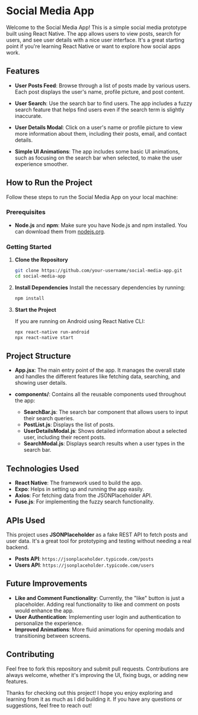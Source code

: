 # Social Media App

Welcome to the Social Media App! This is a simple social media prototype built using React Native. The app allows users to view posts, search for users, and see user details with a nice user interface. It's a great starting point if you're learning React Native or want to explore how social apps work.

## Features

- **User Posts Feed**: Browse through a list of posts made by various users. Each post displays the user's name, profile picture, and post content.

- **User Search**: Use the search bar to find users. The app includes a fuzzy search feature that helps find users even if the search term is slightly inaccurate.

- **User Details Modal**: Click on a user's name or profile picture to view more information about them, including their posts, email, and contact details.

- **Simple UI Animations**: The app includes some basic UI animations, such as focusing on the search bar when selected, to make the user experience smoother.

## How to Run the Project

Follow these steps to run the Social Media App on your local machine:

### Prerequisites

- **Node.js** and **npm**: Make sure you have Node.js and npm installed. You can download them from [nodejs.org](https://nodejs.org/).


### Getting Started

1. **Clone the Repository**
   ```sh
   git clone https://github.com/your-username/social-media-app.git
   cd social-media-app
   ```

2. **Install Dependencies**
   Install the necessary dependencies by running:
   ```sh
   npm install
   ```

3. **Start the Project**

   If you are running on Android using React Native CLI:
   ```sh
   npx react-native run-android
   npx react-native start
   ```

## Project Structure

- **App.jsx**: The main entry point of the app. It manages the overall state and handles the different features like fetching data, searching, and showing user details.

- **components/**: Contains all the reusable components used throughout the app:
  - **SearchBar.js**: The search bar component that allows users to input their search queries.
  - **PostList.js**: Displays the list of posts.
  - **UserDetailsModal.js**: Shows detailed information about a selected user, including their recent posts.
  - **SearchModal.js**: Displays search results when a user types in the search bar.

## Technologies Used

- **React Native**: The framework used to build the app.
- **Expo**: Helps in setting up and running the app easily.
- **Axios**: For fetching data from the JSONPlaceholder API.
- **Fuse.js**: For implementing the fuzzy search functionality.

## APIs Used

This project uses **JSONPlaceholder** as a fake REST API to fetch posts and user data. It's a great tool for prototyping and testing without needing a real backend.

- **Posts API**: `https://jsonplaceholder.typicode.com/posts`
- **Users API**: `https://jsonplaceholder.typicode.com/users`

## Future Improvements

- **Like and Comment Functionality**: Currently, the "like" button is just a placeholder. Adding real functionality to like and comment on posts would enhance the app.
- **User Authentication**: Implementing user login and authentication to personalize the experience.
- **Improved Animations**: More fluid animations for opening modals and transitioning between screens.

## Contributing

Feel free to fork this repository and submit pull requests. Contributions are always welcome, whether it's improving the UI, fixing bugs, or adding new features.


Thanks for checking out this project! I hope you enjoy exploring and learning from it as much as I did building it. If you have any questions or suggestions, feel free to reach out!

